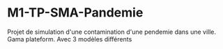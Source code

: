 # M1-TP-SMA-Pandemie
Projet de simulation d'une contamination d'une pendemie dans une ville. Gama plateform.
Avec 3 modèles différents
